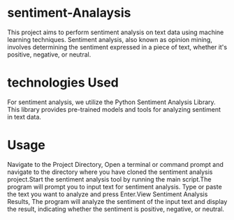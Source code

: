 # sentiment-Analaysis
This project aims to perform sentiment analysis on text data using machine learning techniques. Sentiment analysis, also known as opinion mining, involves determining the sentiment expressed in a piece of text, whether it's positive, negative, or neutral.
# technologies Used
For sentiment analysis, we utilize the Python Sentiment Analysis Library. This library provides pre-trained models and tools for analyzing sentiment in text data.
# Usage
Navigate to the Project Directory, Open a terminal or command prompt and navigate to the directory where you have cloned the sentiment analysis project.Start the sentiment analysis tool by running the main script.The program will prompt you to input text for sentiment analysis. Type or paste the text you want to analyze and press Enter.View Sentiment Analysis Results, The program will analyze the sentiment of the input text and display the result, indicating whether the sentiment is positive, negative, or neutral.









